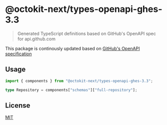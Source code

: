 # @octokit-next/types-openapi-ghes-3.3

> Generated TypeScript definitions based on GitHub's OpenAPI spec for api.github.com

This package is continously updated based on [GitHub's OpenAPI specification](https://github.com/github/rest-api-description/)

## Usage

```ts
import { components } from "@octokit-next/types-openapi-ghes-3.3";

type Repository = components["schemas"]["full-repository"];
```

## License

[MIT](LICENSE)
